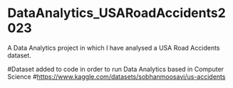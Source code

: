# DataAnalytics_USARoadAccidents2023
A Data Analytics project in which I have analysed a USA Road Accidents dataset.

#Dataset added to code in order to run Data Analytics based in Computer Science
#https://www.kaggle.com/datasets/sobhanmoosavi/us-accidents

